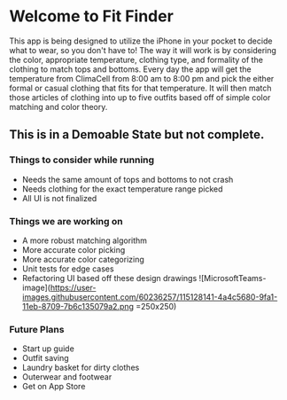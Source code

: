 # Welcome to Fit Finder

This app is being designed to utilize the iPhone in your pocket to decide what to wear, so you don't have to! The way it will work is by considering the color, appropriate temperature, clothing type, and formality of the clothing to match tops and bottoms. Every day the app will get the temperature from ClimaCell from 8:00 am to 8:00 pm and pick the either formal or casual clothing that fits for that temperature. It will then match those articles of clothing into up to five outfits based off of simple color matching and color theory.

## This is in a Demoable State but not complete.
### Things to consider while running
- Needs the same amount of tops and bottoms to not crash
- Needs clothing for the exact temperature range picked
- All UI is not finalized
### Things we are working on
- A more robust matching algorithm
- More accurate color picking
- More accurate color categorizing
- Unit tests for edge cases
- Refactoring UI based off these design drawings
![MicrosoftTeams-image](https://user-images.githubusercontent.com/60236257/115128141-4a4c5680-9fa1-11eb-8709-7b6c135079a2.png =250x250)
### Future Plans
- Start up guide
- Outfit saving
- Laundry basket for dirty clothes
- Outerwear and footwear
- Get on App Store
